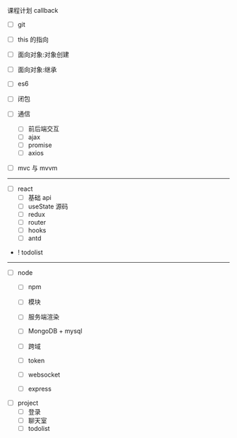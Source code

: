 课程计划
callback
- [ ] git
- [ ] this 的指向
- [ ] 面向对象:对象创建
- [ ] 面向对象:继承

- [ ] es6
- [ ] 闭包
- [ ] 通信
   - [ ] 前后端交互
   - [ ] ajax
   - [ ] promise
   - [ ] axios
- [ ] mvc 与 mvvm
---

- [ ] react
   - [ ] 基础 api
   - [ ] useState 源码
   - [ ] redux
   - [ ] router
   - [ ] hooks
   - [ ] antd
- ! todolist


---
- [ ] node
   - [ ] npm
   - [ ] 模块
   - [ ] 服务端渲染
   - [ ] MongoDB + mysql
   - [ ] 跨域
   - [ ] token
   - [ ] websocket
   - [ ] express


- [ ] project
   - [ ]  登录
   - [ ] 聊天室
   - [ ] todolist
